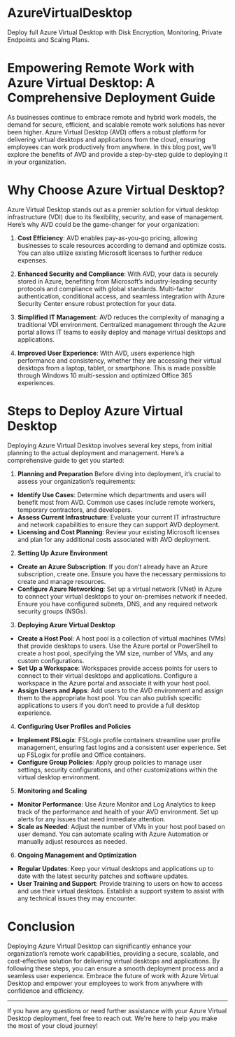 # AzureVirtualDesktop
Deploy full Azure Virtual Desktop with Disk Encryption, Monitoring, Private Endpoints and Scalng Plans.

# Empowering Remote Work with Azure Virtual Desktop: A Comprehensive Deployment Guide
As businesses continue to embrace remote and hybrid work models, the demand for secure, efficient, and scalable remote work solutions has never been higher. Azure Virtual Desktop (AVD) offers a robust platform for delivering virtual desktops and applications from the cloud, ensuring employees can work productively from anywhere. In this blog post, we'll explore the benefits of AVD and provide a step-by-step guide to deploying it in your organization.

# Why Choose Azure Virtual Desktop?
Azure Virtual Desktop stands out as a premier solution for virtual desktop infrastructure (VDI) due to its flexibility, security, and ease of management. Here’s why AVD could be the game-changer for your organization:

1. **Cost Efficiency**: AVD enables pay-as-you-go pricing, allowing businesses to scale resources according to demand and optimize costs. You can also utilize existing Microsoft licenses to further reduce expenses.

2. **Enhanced Security and Compliance**: With AVD, your data is securely stored in Azure, benefiting from Microsoft’s industry-leading security protocols and compliance with global standards. Multi-factor authentication, conditional access, and seamless integration with Azure Security Center ensure robust protection for your data.

3. **Simplified IT Management**: AVD reduces the complexity of managing a traditional VDI environment. Centralized management through the Azure portal allows IT teams to easily deploy and manage virtual desktops and applications.

4. **Improved User Experience**: With AVD, users experience high performance and consistency, whether they are accessing their virtual desktops from a laptop, tablet, or smartphone. This is made possible through Windows 10 multi-session and optimized Office 365 experiences.

# Steps to Deploy Azure Virtual Desktop
Deploying Azure Virtual Desktop involves several key steps, from initial planning to the actual deployment and management. Here’s a comprehensive guide to get you started:

1. **Planning and Preparation**
Before diving into deployment, it’s crucial to assess your organization’s requirements:
- **Identify Use Cases**: Determine which departments and users will benefit most from AVD. Common use cases include remote workers, temporary contractors, and developers.
- **Assess Current Infrastructure**: Evaluate your current IT infrastructure and network capabilities to ensure they can support AVD deployment.
- **Licensing and Cost Planning**: Review your existing Microsoft licenses and plan for any additional costs associated with AVD deployment.

2. **Setting Up Azure Environment**
- **Create an Azure Subscription**: If you don’t already have an Azure subscription, create one. Ensure you have the necessary permissions to create and manage resources.
- **Configure Azure Networking**: Set up a virtual network (VNet) in Azure to connect your virtual desktops to your on-premises network if needed. Ensure you have configured subnets, DNS, and any required network security groups (NSGs).

3. **Deploying Azure Virtual Desktop**
- **Create a Host Poo**l: A host pool is a collection of virtual machines (VMs) that provide desktops to users. Use the Azure portal or PowerShell to create a host pool, specifying the VM size, number of VMs, and any custom configurations.
- **Set Up a Workspace**: Workspaces provide access points for users to connect to their virtual desktops and applications. Configure a workspace in the Azure portal and associate it with your host pool.
- **Assign Users and Apps**: Add users to the AVD environment and assign them to the appropriate host pool. You can also publish specific applications to users if you don’t need to provide a full desktop experience.

4. **Configuring User Profiles and Policies**
- **Implement FSLogix**: FSLogix profile containers streamline user profile management, ensuring fast logins and a consistent user experience. Set up FSLogix for profile and Office containers.
- **Configure Group Policies**: Apply group policies to manage user settings, security configurations, and other customizations within the virtual desktop environment.

5. **Monitoring and Scaling**
- **Monitor Performance**: Use Azure Monitor and Log Analytics to keep track of the performance and health of your AVD environment. Set up alerts for any issues that need immediate attention.
- **Scale as Needed**: Adjust the number of VMs in your host pool based on user demand. You can automate scaling with Azure Automation or manually adjust resources as needed.

6. **Ongoing Management and Optimization**
- **Regular Updates**: Keep your virtual desktops and applications up to date with the latest security patches and software updates.
- **User Training and Support**: Provide training to users on how to access and use their virtual desktops. Establish a support system to assist with any technical issues they may encounter.

# Conclusion
Deploying Azure Virtual Desktop can significantly enhance your organization’s remote work capabilities, providing a secure, scalable, and cost-effective solution for delivering virtual desktops and applications. By following these steps, you can ensure a smooth deployment process and a seamless user experience. Embrace the future of work with Azure Virtual Desktop and empower your employees to work from anywhere with confidence and efficiency.

-------------------------------------

If you have any questions or need further assistance with your Azure Virtual Desktop deployment, feel free to reach out. We're here to help you make the most of your cloud journey!
